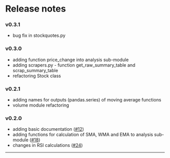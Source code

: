 Release notes
=============

### v0.3.1
* bug fix in stockquotes.py

### v0.3.0
* adding function price_change into analysis sub-module
* adding scrapers.py - function get_raw_summary_table and scrap_summary_table
* refactoring Stock class

### v0.2.1
* adding names for outputs (pandas.series) of moving average functions
* volume module refactoring 

### v0.2.0
* adding basic documentation ([#12](https://github.com/AlbertRtk/marketools/pull/12))
* adding functions for calculation of SMA, WMA and EMA to analysis sub-module ([#18](https://github.com/AlbertRtk/marketools/pull/18))
* changes in RSI calculations ([#24](https://github.com/AlbertRtk/marketools/pull/24))
 
---
